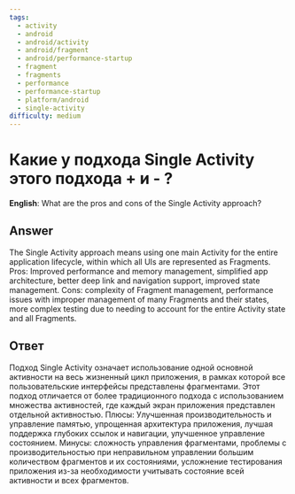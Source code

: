 ```yaml
---
tags:
  - activity
  - android
  - android/activity
  - android/fragment
  - android/performance-startup
  - fragment
  - fragments
  - performance
  - performance-startup
  - platform/android
  - single-activity
difficulty: medium
---
```


# Какие у подхода Single Activity этого подхода + и - ?

**English**: What are the pros and cons of the Single Activity approach?

## Answer

The Single Activity approach means using one main Activity for the entire application lifecycle, within which all UIs are represented as Fragments. Pros: Improved performance and memory management, simplified app architecture, better deep link and navigation support, improved state management. Cons: complexity of Fragment management, performance issues with improper management of many Fragments and their states, more complex testing due to needing to account for the entire Activity state and all Fragments.

## Ответ

Подход Single Activity означает использование одной основной активности на весь жизненный цикл приложения, в рамках которой все пользовательские интерфейсы представлены фрагментами. Этот подход отличается от более традиционного подхода с использованием множества активностей, где каждый экран приложения представлен отдельной активностью. Плюсы: Улучшенная производительность и управление памятью, упрощенная архитектура приложения, лучшая поддержка глубоких ссылок и навигации, улучшенное управление состоянием. Минусы: сложность управления фрагментами, проблемы с производительностью при неправильном управлении большим количеством фрагментов и их состояниями, усложнение тестирования приложения из-за необходимости учитывать состояние всей активности и всех фрагментов.

